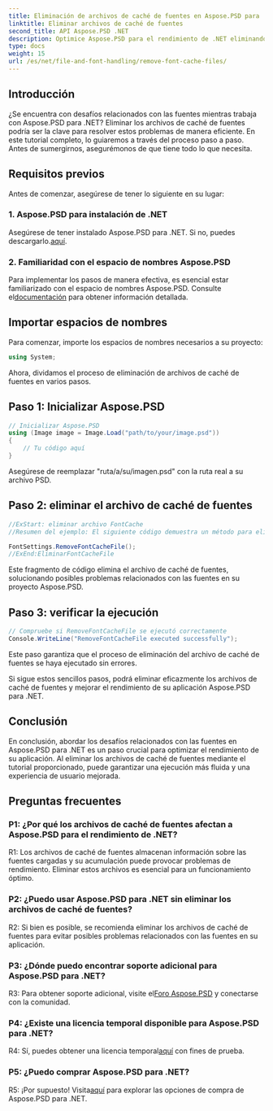 ```yaml
---
title: Eliminación de archivos de caché de fuentes en Aspose.PSD para .NET
linktitle: Eliminar archivos de caché de fuentes
second_title: API Aspose.PSD .NET
description: Optimice Aspose.PSD para el rendimiento de .NET eliminando los archivos de caché de fuentes. Siga nuestra guía paso a paso para una ejecución perfecta.
type: docs
weight: 15
url: /es/net/file-and-font-handling/remove-font-cache-files/
---
```

## Introducción

¿Se encuentra con desafíos relacionados con las fuentes mientras trabaja con Aspose.PSD para .NET? Eliminar los archivos de caché de fuentes podría ser la clave para resolver estos problemas de manera eficiente. En este tutorial completo, lo guiaremos a través del proceso paso a paso. Antes de sumergirnos, asegurémonos de que tiene todo lo que necesita.

## Requisitos previos

Antes de comenzar, asegúrese de tener lo siguiente en su lugar:

### 1. Aspose.PSD para instalación de .NET

 Asegúrese de tener instalado Aspose.PSD para .NET. Si no, puedes descargarlo.[aquí](https://releases.aspose.com/psd/net/).

### 2. Familiaridad con el espacio de nombres Aspose.PSD

 Para implementar los pasos de manera efectiva, es esencial estar familiarizado con el espacio de nombres Aspose.PSD. Consulte el[documentación](https://reference.aspose.com/psd/net/) para obtener información detallada.

## Importar espacios de nombres

Para comenzar, importe los espacios de nombres necesarios a su proyecto:

```csharp
using System;
```

Ahora, dividamos el proceso de eliminación de archivos de caché de fuentes en varios pasos.

## Paso 1: Inicializar Aspose.PSD

```csharp
// Inicializar Aspose.PSD
using (Image image = Image.Load("path/to/your/image.psd"))
{
    // Tu código aquí
}
```

Asegúrese de reemplazar "ruta/a/su/imagen.psd" con la ruta real a su archivo PSD.

## Paso 2: eliminar el archivo de caché de fuentes

```csharp
//ExStart: eliminar archivo FontCache
//Resumen del ejemplo: El siguiente código demuestra un método para eliminar archivos con el caché de fuentes cargadas.

FontSettings.RemoveFontCacheFile();
//ExEnd:EliminarFontCacheFile
```

Este fragmento de código elimina el archivo de caché de fuentes, solucionando posibles problemas relacionados con las fuentes en su proyecto Aspose.PSD.

## Paso 3: verificar la ejecución

```csharp
// Compruebe si RemoveFontCacheFile se ejecutó correctamente
Console.WriteLine("RemoveFontCacheFile executed successfully");
```

Este paso garantiza que el proceso de eliminación del archivo de caché de fuentes se haya ejecutado sin errores.

Si sigue estos sencillos pasos, podrá eliminar eficazmente los archivos de caché de fuentes y mejorar el rendimiento de su aplicación Aspose.PSD para .NET.

## Conclusión

En conclusión, abordar los desafíos relacionados con las fuentes en Aspose.PSD para .NET es un paso crucial para optimizar el rendimiento de su aplicación. Al eliminar los archivos de caché de fuentes mediante el tutorial proporcionado, puede garantizar una ejecución más fluida y una experiencia de usuario mejorada.

## Preguntas frecuentes

### P1: ¿Por qué los archivos de caché de fuentes afectan a Aspose.PSD para el rendimiento de .NET?

R1: Los archivos de caché de fuentes almacenan información sobre las fuentes cargadas y su acumulación puede provocar problemas de rendimiento. Eliminar estos archivos es esencial para un funcionamiento óptimo.

### P2: ¿Puedo usar Aspose.PSD para .NET sin eliminar los archivos de caché de fuentes?

R2: Si bien es posible, se recomienda eliminar los archivos de caché de fuentes para evitar posibles problemas relacionados con las fuentes en su aplicación.

### P3: ¿Dónde puedo encontrar soporte adicional para Aspose.PSD para .NET?

 R3: Para obtener soporte adicional, visite el[Foro Aspose.PSD](https://forum.aspose.com/c/psd/34) y conectarse con la comunidad.

### P4: ¿Existe una licencia temporal disponible para Aspose.PSD para .NET?

 R4: Sí, puedes obtener una licencia temporal[aquí](https://purchase.aspose.com/temporary-license/) con fines de prueba.

### P5: ¿Puedo comprar Aspose.PSD para .NET?

 R5: ¡Por supuesto! Visita[aquí](https://purchase.aspose.com/buy) para explorar las opciones de compra de Aspose.PSD para .NET.